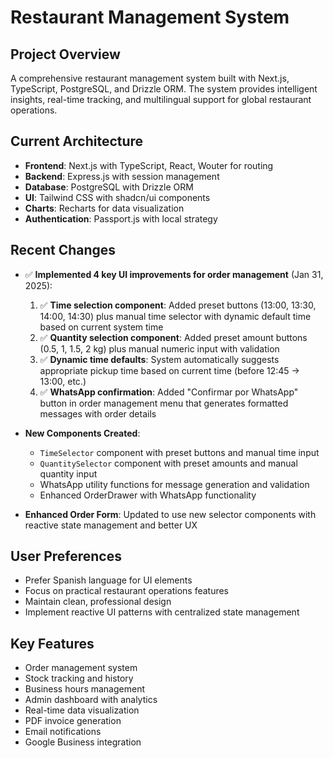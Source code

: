 # Restaurant Management System

## Project Overview
A comprehensive restaurant management system built with Next.js, TypeScript, PostgreSQL, and Drizzle ORM. The system provides intelligent insights, real-time tracking, and multilingual support for global restaurant operations.

## Current Architecture
- **Frontend**: Next.js with TypeScript, React, Wouter for routing
- **Backend**: Express.js with session management
- **Database**: PostgreSQL with Drizzle ORM
- **UI**: Tailwind CSS with shadcn/ui components
- **Charts**: Recharts for data visualization
- **Authentication**: Passport.js with local strategy

## Recent Changes
- ✅ **Implemented 4 key UI improvements for order management** (Jan 31, 2025):
  1. ✅ **Time selection component**: Added preset buttons (13:00, 13:30, 14:00, 14:30) plus manual time selector with dynamic default time based on current system time
  2. ✅ **Quantity selection component**: Added preset amount buttons (0.5, 1, 1.5, 2 kg) plus manual numeric input with validation 
  3. ✅ **Dynamic time defaults**: System automatically suggests appropriate pickup time based on current time (before 12:45 → 13:00, etc.)
  4. ✅ **WhatsApp confirmation**: Added "Confirmar por WhatsApp" button in order management menu that generates formatted messages with order details

- **New Components Created**:
  - `TimeSelector` component with preset buttons and manual time input
  - `QuantitySelector` component with preset amounts and manual quantity input
  - WhatsApp utility functions for message generation and validation
  - Enhanced OrderDrawer with WhatsApp functionality

- **Enhanced Order Form**: Updated to use new selector components with reactive state management and better UX

## User Preferences
- Prefer Spanish language for UI elements
- Focus on practical restaurant operations features
- Maintain clean, professional design
- Implement reactive UI patterns with centralized state management

## Key Features
- Order management system
- Stock tracking and history
- Business hours management
- Admin dashboard with analytics
- Real-time data visualization
- PDF invoice generation
- Email notifications
- Google Business integration